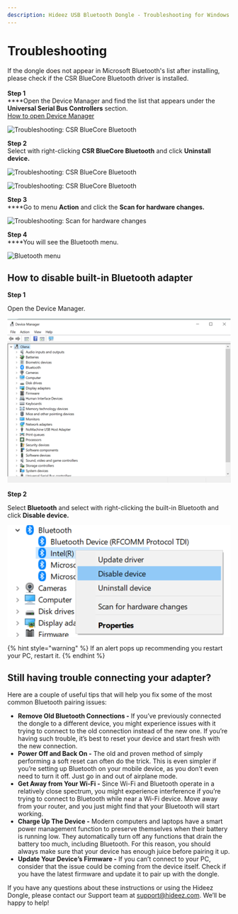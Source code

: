 ```yaml
---
description: Hideez USB Bluetooth Dongle - Troubleshooting for Windows
---
```


# Troubleshooting

If the dongle does not appear in Microsoft Bluetooth's list after installing, please check if the CSR BlueCore Bluetooth driver is installed.\
\
**Step 1**\
****Open the Device Manager and find the list that appears under the **Universal Serial Bus Controllers** section.\
[How to open Device Manager](https://support.microsoft.com/en-us/windows/open-device-manager-a7f2db46-faaf-24f0-8b7b-9e4a6032fc8c)

![Troubleshooting: CSR BlueCore Bluetooth](../.gitbook/assets/2021-02-03\_15-18-34.png)

**Step 2**\
Select with right-clicking **CSR BlueCore Bluetooth** and click **Uninstall device.**

![Troubleshooting: CSR BlueCore Bluetooth](../.gitbook/assets/2021-02-03\_15-19-59.png)

![Troubleshooting: CSR BlueCore Bluetooth](../.gitbook/assets/2021-02-03\_15-22-19.png)

**Step 3**\
****Go to menu **Action** and click the **Scan for hardware changes.**

![Troubleshooting: Scan for hardware changes](../.gitbook/assets/2021-02-03\_15-23-33.png)

**Step 4**\
****You will see the Bluetooth menu.

![Bluetooth menu](../.gitbook/assets/2021-02-03\_15-24-45.png)

## How to disable built-in Bluetooth adapter

**Step 1**

Open the Device Manager.&#x20;

![](<../.gitbook/assets/image (1).png>)

**Step 2**

Select **Bluetooth** and select with right-clicking the built-in Bluetooth and click **Disable device.**

![](<../.gitbook/assets/image (2).png>)

{% hint style="warning" %}
If an alert pops up recommending you restart your PC, restart it.
{% endhint %}

## **Still having trouble connecting your adapter?**

Here are a couple of useful tips that will help you fix some of the most common Bluetooth pairing issues:

* **Remove Old Bluetooth Connections -** If you’ve previously connected the dongle to a different device, you might experience issues with it trying to connect to the old connection instead of the new one. If you’re having such trouble, it’s best to reset your device and start fresh with the new connection.
* **Power Off and Back On -** The old and proven method of simply performing a soft reset can often do the trick. This is even simpler if you’re setting up Bluetooth on your mobile device, as you don’t even need to turn it off. Just go in and out of airplane mode.
* **Get Away from Your Wi-Fi -** Since Wi-Fi and Bluetooth operate in a relatively close spectrum, you might experience interference if you’re trying to connect to Bluetooth while near a Wi-Fi device. Move away from your router, and you just might find that your Bluetooth will start working.
* **Charge Up The Device -** Modern computers and laptops have a smart power management function to preserve themselves when their battery is running low. They automatically turn off any functions that drain the battery too much, including Bluetooth. For this reason, you should always make sure that your device has enough juice before pairing it up.
* **Update Your Device’s Firmware -** If you can’t connect to your PC, consider that the issue could be coming from the device itself. Check if you have the latest firmware and update it to pair up with the dongle.

If you have any questions about these instructions or using the Hideez Dongle, please contact our Support team at [support@hideez.com](mailto:support@hideez.com). We’ll be happy to help!
